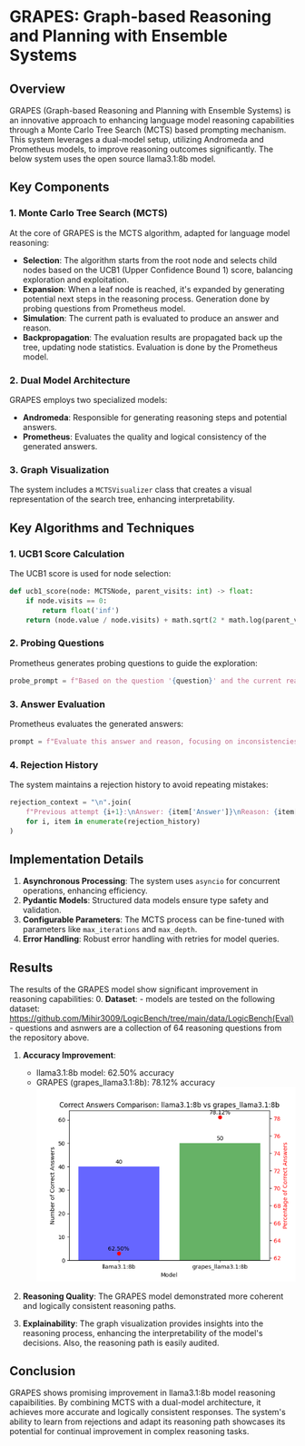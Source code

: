 # GRAPES: Graph-based Reasoning and Planning with Ensemble Systems

## Overview
GRAPES (Graph-based Reasoning and Planning with Ensemble Systems) is an innovative approach to enhancing language model reasoning capabilities through a Monte Carlo Tree Search (MCTS) based prompting mechanism. This system leverages a dual-model setup, utilizing Andromeda and Prometheus models, to improve reasoning outcomes significantly. The below system uses the open source llama3.1:8b model.

## Key Components

### 1. Monte Carlo Tree Search (MCTS)
At the core of GRAPES is the MCTS algorithm, adapted for language model reasoning:
- **Selection**: The algorithm starts from the root node and selects child nodes based on the UCB1 (Upper Confidence Bound 1) score, balancing exploration and exploitation.
- **Expansion**: When a leaf node is reached, it's expanded by generating potential next steps in the reasoning process. Generation done by probing questions from Prometheus model. 
- **Simulation**: The current path is evaluated to produce an answer and reason.
- **Backpropagation**: The evaluation results are propagated back up the tree, updating node statistics. Evaluation is done by the Prometheus model.

### 2. Dual Model Architecture
GRAPES employs two specialized models:
- **Andromeda**: Responsible for generating reasoning steps and potential answers.
- **Prometheus**: Evaluates the quality and logical consistency of the generated answers.

### 3. Graph Visualization
The system includes a `MCTSVisualizer` class that creates a visual representation of the search tree, enhancing interpretability.

## Key Algorithms and Techniques

### 1. UCB1 Score Calculation
The UCB1 score is used for node selection:
```python
def ucb1_score(node: MCTSNode, parent_visits: int) -> float:
    if node.visits == 0:
        return float('inf')
    return (node.value / node.visits) + math.sqrt(2 * math.log(parent_visits) / node.visits)
```

### 2. Probing Questions
Prometheus generates probing questions to guide the exploration:
```python
probe_prompt = f"Based on the question '{question}' and the current reasoning path:\n{' -> '.join(path)}\nGenerate a probing question that could lead to insightful next steps in the reasoning process."
```

### 3. Answer Evaluation
Prometheus evaluates the generated answers:
```python
prompt = f"Evaluate this answer and reason, focusing on inconsistencies or logical errors:\nAnswer: {answer}\nReason: {reason}\n Original question:{question}\n Is this answer logically consistent and correct?"
```

### 4. Rejection History
The system maintains a rejection history to avoid repeating mistakes:
```python
rejection_context = "\n".join(
    f"Previous attempt {i+1}:\nAnswer: {item['Answer']}\nReason: {item['Reason']}\nRejection: {item['Rejection']}"
    for i, item in enumerate(rejection_history)
)
```

## Implementation Details

1. **Asynchronous Processing**: The system uses `asyncio` for concurrent operations, enhancing efficiency.
2. **Pydantic Models**: Structured data models ensure type safety and validation.
3. **Configurable Parameters**: The MCTS process can be fine-tuned with parameters like `max_iterations` and `max_depth`.
4. **Error Handling**: Robust error handling with retries for model queries.

## Results

The results of the GRAPES model show significant improvement in reasoning capabilities:
0. **Dataset**:
    - models are tested on the following dataset: https://github.com/Mihir3009/LogicBench/tree/main/data/LogicBench(Eval)
    - questions and asnwers are a collection of 64 reasoning questions from the repository above. 

1. **Accuracy Improvement**: 
   - llama3.1:8b model: 62.50% accuracy
   - GRAPES (grapes_llama3.1:8b): 78.12% accuracy
   ![Accuracy Improvement](results/results.png)

2. **Reasoning Quality**: The GRAPES model demonstrated more coherent and logically consistent reasoning paths.

3. **Explainability**: The graph visualization provides insights into the reasoning process, enhancing the interpretability of the model's decisions. Also, the reasoning path is easily audited.

## Conclusion

GRAPES shows promising improvement in llama3.1:8b model reasoning capaibilities. By combining MCTS with a dual-model architecture, it achieves more accurate and logically consistent responses. The system's ability to learn from rejections and adapt its reasoning path showcases its potential for continual improvement in complex reasoning tasks.